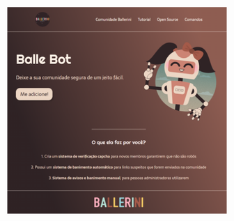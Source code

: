 <img align="center" src="https://github.com/T8ninho/Landing-Page-Ballerini-Tutorial-HTML-CSS/blob/main/ImagemProjeto.png?raw=true"  />
